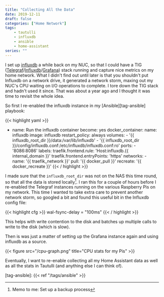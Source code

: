 ```yaml
---
title: "Collecting All the Data"
date: 2019-12-11
draft: false
categories: ["Home Network"]
tags:
    - tautulli
    - influxdb
    - ansible 
    - home-assistant
series: ""
---
```


I set up [influxdb][influxdb] a while back on my NUC, so that I could have a TIG ([Telegraf][telegraf]/[Influxdb][influxdb]/[Grafana][grafana]) stack running and capture nice metrics on my home network. What I didn't find out until later is that you shouldn't put Influxdb on a network drive, it generated a network storm, maxing out my NUC's CPU waiting on I/O operations to complete. I tore down the TIG stack and hadn't used it since. That was about a year ago and I thought it was time to revisit the whole idea.

So first I re-enabled the influxdb instance in my [Ansible][tag-ansible] playbook:

<!-- markdownlint-disable -->
{{< highlight yaml >}}
- name: Run the influxdb container
  become: yes
  docker_container:
    name: influxdb
    image: influxdb
    restart_policy: always
    volumes:
      - '{{ influxdb_root_dir }}/data:/var/lib/influxdb'
      - '{{ influxdb_root_dir }}/config/influxdb.conf:/etc/influxdb/influxdb.conf:ro'
    ports:
      - '8086:8086'
    labels:
      traefik.frontend.rule: 'Host:influxdb.{{ internal_domain }}'
      traefik.frontend.entryPoints: 'https'
    networks:
      - name: '{{ traefik_network }}'
    pull: '{{ docker_pull }}'
    recreate: '{{ docker_recreate }}'
{{< / highlight >}}
<!-- markdownlint-restore -->

I made sure that the ```influxdb_root_dir``` was not on the NAS this time round, so that all the data is stored locally[^backup]. I ran this for a couple of hours before I re-enabled the Telegraf instances running on the various Raspberry Pis on my network. This time I wanted to take extra care to prevent another network storm, so googled a bit and found this useful bit in the Influxdb config file:

{{< highlight cfg >}}
wal-fsync-delay = "100ms"
{{< / highlight >}}

This helps with write contention to the disk and batches up multiple calls to write to the disk (which is slow).

Then is was just a matter of setting up the Grafana instance again and using influxdb as a source.

{{< figure src="/cpu-graph.png" title="CPU stats for my Pis" >}}

Eventually, I want to re-enable collecting all my Home Assistant data as well as all the stats in Tautulli (and anything else I can think of).

[influxdb]: https://www.influxdata.com
[grafana]: https://grafana.com
[telegraf]: https://github.com/influxdata/telegraf
[tag-ansible]: {{< ref "/tags/ansible" >}}
[^backup]: Memo to me: Set up a backup process
